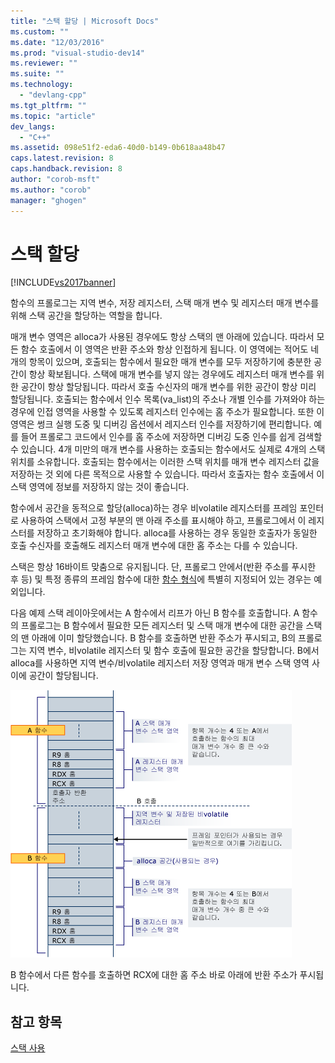 ```yaml
---
title: "스택 할당 | Microsoft Docs"
ms.custom: ""
ms.date: "12/03/2016"
ms.prod: "visual-studio-dev14"
ms.reviewer: ""
ms.suite: ""
ms.technology: 
  - "devlang-cpp"
ms.tgt_pltfrm: ""
ms.topic: "article"
dev_langs: 
  - "C++"
ms.assetid: 098e51f2-eda6-40d0-b149-0b618aa48b47
caps.latest.revision: 8
caps.handback.revision: 8
author: "corob-msft"
ms.author: "corob"
manager: "ghogen"
---
```

# 스택 할당
[!INCLUDE[vs2017banner](../assembler/inline/includes/vs2017banner.md)]

함수의 프롤로그는 지역 변수, 저장 레지스터, 스택 매개 변수 및 레지스터 매개 변수를 위해 스택 공간을 할당하는 역할을 합니다.  
  
 매개 변수 영역은 alloca가 사용된 경우에도 항상 스택의 맨 아래에 있습니다. 따라서 모든 함수 호출에서 이 영역은 반환 주소와 항상 인접하게 됩니다.  이 영역에는 적어도 네 개의 항목이 있으며, 호출되는 함수에서 필요한 매개 변수를 모두 저장하기에 충분한 공간이 항상 확보됩니다.  스택에 매개 변수를 넣지 않는 경우에도 레지스터 매개 변수를 위한 공간이 항상 할당됩니다. 따라서 호출 수신자의 매개 변수를 위한 공간이 항상 미리 할당됩니다.  호출되는 함수에서 인수 목록\(va\_list\)의 주소나 개별 인수를 가져와야 하는 경우에 인접 영역을 사용할 수 있도록 레지스터 인수에는 홈 주소가 필요합니다.  또한 이 영역은 썽크 실행 도중 및 디버깅 옵션에서 레지스터 인수를 저장하기에 편리합니다. 예를 들어 프롤로그 코드에서 인수를 홈 주소에 저장하면 디버깅 도중 인수를 쉽게 검색할 수 있습니다.  4개 미만의 매개 변수를 사용하는 호출되는 함수에서도 실제로 4개의 스택 위치를 소유합니다. 호출되는 함수에서는 이러한 스택 위치를 매개 변수 레지스터 값을 저장하는 것 외에 다른 목적으로 사용할 수 있습니다.  따라서 호출자는 함수 호출에서 이 스택 영역에 정보를 저장하지 않는 것이 좋습니다.  
  
 함수에서 공간을 동적으로 할당\(alloca\)하는 경우 비volatile 레지스터를 프레임 포인터로 사용하여 스택에서 고정 부분의 맨 아래 주소를 표시해야 하고, 프롤로그에서 이 레지스터를 저장하고 초기화해야 합니다.  alloca를 사용하는 경우 동일한 호출자가 동일한 호출 수신자를 호출해도 레지스터 매개 변수에 대한 홈 주소는 다를 수 있습니다.  
  
 스택은 항상 16바이트 맞춤으로 유지됩니다. 단, 프롤로그 안에서\(반환 주소를 푸시한 후 등\) 및 특정 종류의 프레임 함수에 대한 [함수 형식](../build/function-types.md)에 특별히 지정되어 있는 경우는 예외입니다.  
  
 다음 예제 스택 레이아웃에서는 A 함수에서 리프가 아닌 B 함수를 호출합니다.  A 함수의 프롤로그는 B 함수에서 필요한 모든 레지스터 및 스택 매개 변수에 대한 공간을 스택의 맨 아래에 이미 할당했습니다.  B 함수를 호출하면 반환 주소가 푸시되고, B의 프롤로그는 지역 변수, 비volatile 레지스터 및 함수 호출에 필요한 공간을 할당합니다.  B에서 alloca를 사용하면 지역 변수\/비volatile 레지스터 저장 영역과 매개 변수 스택 영역 사이에 공간이 할당됩니다.  
  
 ![AMD 변환 예제](../build/media/vcamd_conv_ex_5.png "vcAmd\_conv\_ex\_5")  
  
 B 함수에서 다른 함수를 호출하면 RCX에 대한 홈 주소 바로 아래에 반환 주소가 푸시됩니다.  
  
## 참고 항목  
 [스택 사용](../build/stack-usage.md)